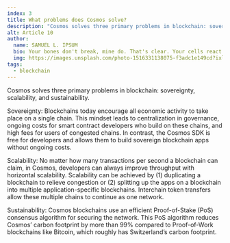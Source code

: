 ```yaml
---
index: 3
title: What problems does Cosmos solve?
description: "Cosmos solves three primary problems in blockchain: sovereignty, scalability, and sustainability."
alt: Article 10
author: 
  name: SAMUEL L. IPSUM
  bio: Your bones don't break, mine do. That's clear. Your cells react to bacteria and viruses differently than mine. You don't get sick, I do. That's also clear. But for some reason, you and I react the exact same way to water. We swallow it too fast, we choke. We get some in our lungs, we drown. However unreal it may seem, we are connected, you and I. We're on the same curve, just on opposite ends.
  img: https://images.unsplash.com/photo-1516331138075-f3adc1e149cd?ixlib=rb-1.2.1&ixid=MXwxMjA3fDB8MHxwaG90by1wYWdlfHx8fGVufDB8fHw%3D&auto=format&fit=crop&w=800&q=60
tags: 
  - blockchain
---
```


Cosmos solves three primary problems in blockchain: sovereignty, scalability, and sustainability.

Sovereignty: Blockchains today encourage all economic activity to take place on a single chain. This mindset leads to centralization in governance, ongoing costs for smart contract developers who build on these chains, and high fees for users of congested chains. In contrast, the Cosmos SDK is free for developers and allows them to build sovereign blockchain apps without ongoing costs.

Scalability: No matter how many transactions per second a blockchain can claim, in Cosmos, developers can always improve throughput with horizontal scalability. Scalability can be achieved by (1) duplicating a blockchain to relieve congestion or (2) splitting up the apps on a blockchain into multiple application-specific blockchains. Interchain token transfers allow these multiple chains to continue as one network.

Sustainability: Cosmos blockchains use an efficient Proof-of-Stake (PoS) consensus algorithm for securing the network. This PoS algorithm reduces Cosmos’ carbon footprint by more than 99% compared to Proof-of-Work blockchains like Bitcoin, which roughly has Switzerland’s carbon footprint.
